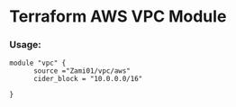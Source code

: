 # Terraform AWS VPC Module
### Usage:
``` 
module "vpc" {
      source ="Zami01/vpc/aws" 
      cider_block = "10.0.0.0/16"
  
}
```